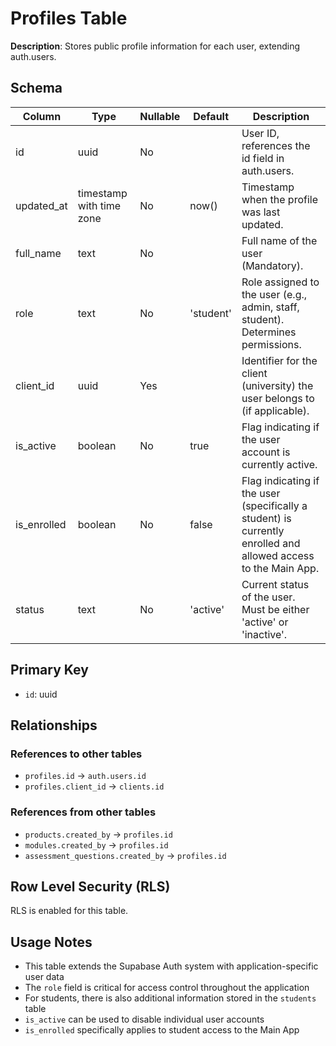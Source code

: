 # Profiles Table

**Description**: Stores public profile information for each user, extending auth.users.

## Schema

| Column | Type | Nullable | Default | Description |
|--------|------|----------|---------|-------------|
| id | uuid | No | | User ID, references the id field in auth.users. |
| updated_at | timestamp with time zone | No | now() | Timestamp when the profile was last updated. |
| full_name | text | No | | Full name of the user (Mandatory). |
| role | text | No | 'student' | Role assigned to the user (e.g., admin, staff, student). Determines permissions. |
| client_id | uuid | Yes | | Identifier for the client (university) the user belongs to (if applicable). |
| is_active | boolean | No | true | Flag indicating if the user account is currently active. |
| is_enrolled | boolean | No | false | Flag indicating if the user (specifically a student) is currently enrolled and allowed access to the Main App. |
| status | text | No | 'active' | Current status of the user. Must be either 'active' or 'inactive'. |

## Primary Key

- `id`: uuid

## Relationships

### References to other tables

- `profiles.id` → `auth.users.id`
- `profiles.client_id` → `clients.id`

### References from other tables

- `products.created_by` → `profiles.id`
- `modules.created_by` → `profiles.id`
- `assessment_questions.created_by` → `profiles.id`

## Row Level Security (RLS)

RLS is enabled for this table.

## Usage Notes

- This table extends the Supabase Auth system with application-specific user data
- The `role` field is critical for access control throughout the application
- For students, there is also additional information stored in the `students` table
- `is_active` can be used to disable individual user accounts
- `is_enrolled` specifically applies to student access to the Main App 